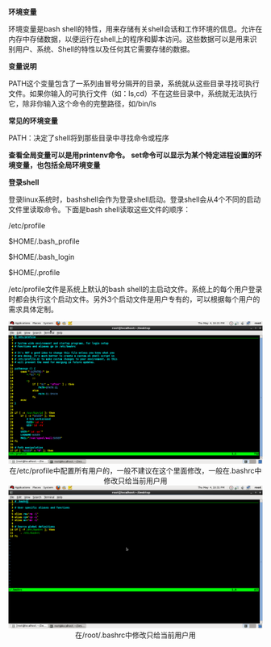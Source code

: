 **环境变量**

环境变量是bash shell的特性，用来存储有关shell会话和工作环境的信息。允许在内存中存储数据，以便运行在shell上的程序和脚本访问。这些数据可以是用来识别用户、系统、Shell的特性以及任何其它需要存储的数据。

**变量说明**

PATH这个变量包含了一系列由冒号分隔开的目录，系统就从这些目录寻找可执行文件。如果你输入的可执行文件（如：ls,cd）不在这些目录中，系统就无法执行它，除非你输入这个命令的完整路径，如/bin/ls

**常见的环境变量**

PATH：决定了shell将到那些目录中寻找命令或程序

**查看全局变量可以是用printenv命令。**
**set命令可以显示为某个特定进程设置的环境变量，也包括全局环境变量**

**登录shell**

登录linux系统时，bashshell会作为登录shell启动。登录shell会从4个不同的启动文件里读取命令。下面是bash shell读取这些文件的顺序：

/etc/profile

$HOME/.bash_profile

$HOME/.bash_login

$HOME/.profile

/etc/profile文件是系统上默认的bash shell的主启动文件。系统上的每个用户登录时都会执行这个启动文件。另外3个启动文件是用户专有的，可以根据每个用户的需求具体定制。

<div style="text-align: center">
<img src="etc_profile.png"/>
</div>

<center>在/etc/profile中配置所有用户的，一般不建议在这个里面修改，一般在.bashrc中修改只给当前用户用</center>

<div style="text-align: center">
<img src="bashrc.png"/>
</div>

<center>在/root/.bashrc中修改只给当前用户用</center>